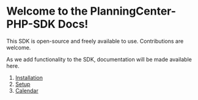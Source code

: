 # Welcome to the PlanningCenter-PHP-SDK Docs!
This SDK is open-source and freely available to use. Contributions are welcome.

As we add functionality to the SDK, documentation will be made available here.

1. [Installation](01-installation/README.md)
2. [Setup](02-setup/README.md)
3. [Calendar](03-calendar/README.md)
